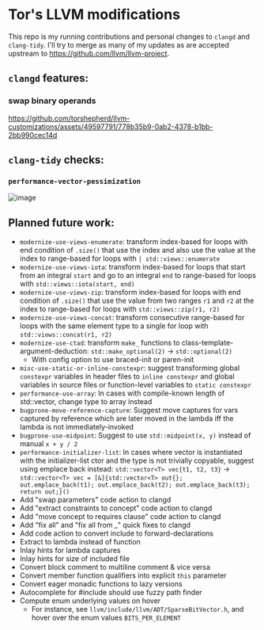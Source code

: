 # Tor's LLVM modifications

This repo is my running contributions and personal changes to `clangd` and `clang-tidy`. I'll try to merge as many of my updates as are accepted upstream to https://github.com/llvm/llvm-project.

## `clangd` features:

### swap binary operands

https://github.com/torshepherd/llvm-customizations/assets/49597791/778b35b9-0ab2-4378-b1bb-2bb990cec14d

## `clang-tidy` checks:

### `performance-vector-pessimization`

![image](https://github.com/torshepherd/llvm-customizations/assets/49597791/a6792592-53d0-46eb-9769-e1509bacc4b0)

## Planned future work:

- `modernize-use-views-enumerate`: transform index-based for loops with end condition of `.size()` that use the index and also use the value at the index to range-based for loops with `| std::views::enumerate`
- `modernize-use-views-iota`: transform index-based for loops that start from an integral `start` and go to an integral `end` to range-based for loops with `std::views::iota(start, end)`
- `modernize-use-views-zip`: transform index-based for loops with end condition of `.size()` that use the value from two ranges `r1` and `r2` at the index to range-based for loops with `std::views::zip(r1, r2)`
- `modernize-use-views-concat`: transform consecutive range-based for loops with the same element type to a single for loop with `std::views::concat(r1, r2)`
- `modernize-use-ctad`: transform `make_` functions to class-template-argument-deduction: `std::make_optional(2)` -> `std::optional(2)`
  - With config option to use braced-init or paren-init
- `misc-use-static-or-inline-constexpr`: suggest transforming global `constexpr` variables in header files to `inline constexpr` and global variables in source files or function-level variables to `static constexpr`
- `performance-use-array`: In cases with compile-known length of std::vector, change type to array instead
- `bugprone-move-reference-capture`: Suggest move captures for vars captured by reference which are later moved in the lambda iff the lambda is not immediately-invoked
- `bugprone-use-midpoint`: Suggest to use `std::midpoint(x, y)` instead of manual `x + y / 2`
- `performance-initializer-list`: In cases where vector is instantiated with the initializer-list ctor and the type is not trivially copyable, suggest using emplace back instead: `std::vector<T> vec{t1, t2, t3}` -> `std::vector<T> vec = [&]{std::vector<T> out{}; out.emplace_back(t1); out.emplace_back(t2); out.emplace_back(t3); return out;}()`
- Add "swap parameters" code action to clangd
- Add "extract constraints to concept" code action to clangd
- Add "move concept to requires clause" code action to clangd
- Add "fix all" and "fix all from _" quick fixes to clangd
- Add code action to convert include to forward-declarations
- Extract to lambda instead of function
- Inlay hints for lambda captures
- Inlay hints for size of included file
- Convert block comment to multiline comment & vice versa
- Convert member function qualifiers into explicit `this` parameter
- Convert eager monadic functions to lazy versions
- Autocomplete for #include should use fuzzy path finder
- Compute enum underlying values on hover
  - For instance, see `llvm/include/llvm/ADT/SparseBitVector.h`, and hover over the enum values `BITS_PER_ELEMENT`
